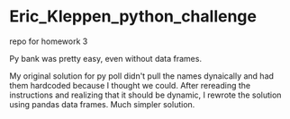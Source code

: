 # Eric_Kleppen_python_challenge
repo for homework 3

Py bank was pretty easy, even without data frames. 

My original solution for py poll didn't pull the names dynaically and had them hardcoded because I thought we could. After rereading the instructions and realizing that it should be dynamic, I rewrote the solution using pandas data frames. Much simpler solution.
